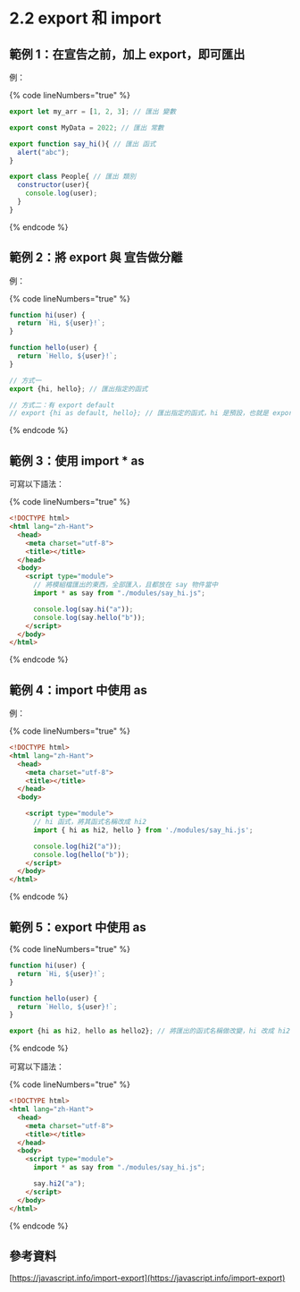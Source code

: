 # 2.2 export 和 import

## 範例 1：在宣告之前，加上 export，即可匯出

例：

{% code lineNumbers="true" %}
```javascript
export let my_arr = [1, 2, 3]; // 匯出 變數

export const MyData = 2022; // 匯出 常數

export function say_hi(){ // 匯出 函式
  alert("abc");
}

export class People{ // 匯出 類別
  constructor(user){
    console.log(user);
  }
}
```
{% endcode %}



## 範例 2：將 export 與 宣告做分離

例：

{% code lineNumbers="true" %}
```javascript
function hi(user) {
  return `Hi, ${user}!`;
}

function hello(user) {
  return `Hello, ${user}!`;
}

// 方式一
export {hi, hello}; // 匯出指定的函式

// 方式二：有 export default
// export {hi as default, hello}; // 匯出指定的函式，hi 是預設，也就是 export default
```
{% endcode %}



## 範例 3：使用 import \* as

可寫以下語法：

{% code lineNumbers="true" %}
```html
<!DOCTYPE html>
<html lang="zh-Hant">
  <head>
    <meta charset="utf-8">
    <title></title>
  </head>
  <body>
    <script type="module">
      // 將模組檔匯出的東西，全部匯入，且都放在 say 物件當中
      import * as say from "./modules/say_hi.js";

      console.log(say.hi("a"));
      console.log(say.hello("b"));
    </script>
  </body>
</html>
```
{% endcode %}



## 範例 4：import 中使用 as

例：

{% code lineNumbers="true" %}
```html
<!DOCTYPE html>
<html lang="zh-Hant">
  <head>
    <meta charset="utf-8">
    <title></title>
  </head>
  <body>

    <script type="module">
      // hi 函式，將其函式名稱改成 hi2
      import { hi as hi2, hello } from './modules/say_hi.js';

      console.log(hi2("a"));
      console.log(hello("b"));
    </script>
  </body>
</html>
```
{% endcode %}



## 範例 5：export 中使用 as

{% code lineNumbers="true" %}
```javascript
function hi(user) {
  return `Hi, ${user}!`;
}

function hello(user) {
  return `Hello, ${user}!`;
}

export {hi as hi2, hello as hello2}; // 將匯出的函式名稱做改變，hi 改成 hi2
```
{% endcode %}

可寫以下語法：

{% code lineNumbers="true" %}
```html
<!DOCTYPE html>
<html lang="zh-Hant">
  <head>
    <meta charset="utf-8">
    <title></title>
  </head>
  <body>
    <script type="module">
      import * as say from "./modules/say_hi.js";

      say.hi2("a");
    </script>
  </body>
</html>
```
{% endcode %}





## 參考資料

[https://javascript.info/import-export](https://javascript.info/import-export)

